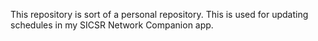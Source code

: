 This repository is sort of a personal repository.
This is used for updating schedules in my SICSR Network Companion app.

